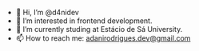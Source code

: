 - 👋 Hi, I’m @d4nidev
- 👀 I’m interested in frontend development.
- 🌱 I’m currently studing at Estácio de Sá University.
- 📫 How to reach me: adanirodrigues.dev@gmail.com
